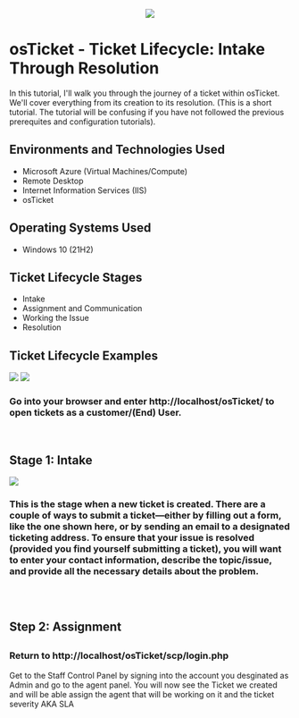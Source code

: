 
<p align="center">
<img src=https://i.imgur.com/BQKsviY.png"/></P>
</p>

<h1>osTicket - Ticket Lifecycle: Intake Through Resolution</h1>
In this tutorial, I'll walk you through the journey of a ticket within osTicket. We'll cover everything from its creation to its resolution. (This is a short tutorial. The tutorial will be confusing if you have not followed the previous prerequites and configuration tutorials). <br />


<h2>Environments and Technologies Used</h2>

- Microsoft Azure (Virtual Machines/Compute)
- Remote Desktop
- Internet Information Services (IIS)
- osTicket                                         

<h2>Operating Systems Used </h2>

- Windows 10</b> (21H2)

<h2>Ticket Lifecycle Stages</h2>

- Intake
- Assignment and Communication
- Working the Issue
- Resolution

<h2>Ticket Lifecycle Examples</h2>

<p>
<img src=https://i.imgur.com/ejPZZ1Z.png" />
<img src=https://i.imgur.com/8S1CJoh.png" />           
</p>
<p>
<h3> Go into your browser and enter http://localhost/osTicket/ to open tickets as a customer/(End)  User. </h3>
</p>
<br />

<h2> Stage 1: Intake</h2>
<p>
<img src=https://i.imgur.com/mvnz6Vb.png" />
</p>
<p>
<h3> This is the stage when a new ticket is created. There are a couple of ways to submit a ticket—either by filling out a form, like the one shown here, or by sending an email to a designated ticketing address. To ensure that your issue is resolved (provided you find yourself submitting a ticket), you will want to enter your contact information, describe the topic/issue, and provide all the necessary details about the problem. </h3>
</p>
<br />
           
                      
<p>
<img "src=https://i.imgur.com/IrCiizx.png" />
</p>
<p>
<h2> Step 2: Assignment <h2>
<h3> Return to http://localhost/osTicket/scp/login.php </h3>
Get to the Staff Control Panel by signing into the account you desginated as Admin and go to the agent panel. You will now see the Ticket we created and will be able assign the agent that will be working on it and the ticket severity AKA SLA
           
</p>
<br />           

<p>
<img src="" />
</p>
<p>
<h3>  </h3>

</p>
<br />       


